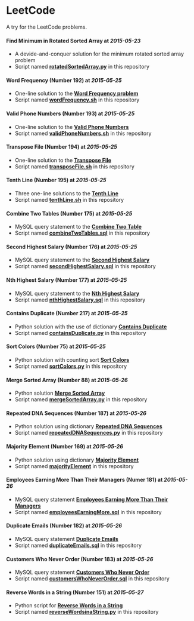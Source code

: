 LeetCode
===============================

A try for the LeetCode problems.

#### Find Minimum in Rotated Sorted Array at _2015-05-23_
* A devide-and-conquer solution for the minimum rotated sorted array problem
* Script named [**rotatedSortedArray.py**](https://github.com/xiaeryu/LeetCode/blob/master/rotatedSortedArray.py "script") in this repository

#### Word Frequency (Number 192) at _2015-05-25_
* One-line solution to the [**Word Frequency problem**](https://leetcode.com/problems/word-frequency/ "Problem description")
* Script named [**wordFrequency.sh**](https://github.com/xiaeryu/LeetCode/blob/master/wordFrequency.sh "script") in this repository

#### Valid Phone Numbers (Number 193) at _2015-05-25_
* One-line solution to the [**Valid Phone Numbers**](https://leetcode.com/problems/valid-phone-numbers/ "Problem description")
* Script named [**validPhoneNumbers.sh**](https://github.com/xiaeryu/LeetCode/blob/master/validPhoneNumbers.sh "script") in this repository

#### Transpose File (Number 194) at _2015-05-25_
* One-line solution to the [**Transpose File**](https://leetcode.com/problems/transpose-file/ "Problem description")
* Script named [**transposeFile.sh**](https://github.com/xiaeryu/LeetCode/blob/master/transposeFile.sh "script") in this repository

#### Tenth Line (Number 195) at _2015-05-25_
* Three one-line solutions to the [**Tenth Line**](https://leetcode.com/problems/tenth-line/ "Problem description")
* Script named [**tenthLine.sh**](https://github.com/xiaeryu/LeetCode/blob/master/tenthLine.sh "script") in this repository

#### Combine Two Tables (Number 175) at _2015-05-25_
* MySQL query statement  to the [**Combine Two Table**](https://leetcode.com/problems/combine-two-tables/ "Problem description")
* Script named [**combineTwoTables.sql**](https://github.com/xiaeryu/LeetCode/blob/master/combineTwoTables.sql "script") in this repository

#### Second Highest Salary (Number 176) at _2015-05-25_
* MySQL query statement to the [**Second Highest Salary**](https://leetcode.com/problems/second-highest-salary/ "Problem description")
* Script named [**secondHighestSalary.sql**](https://github.com/xiaeryu/LeetCode/blob/master/secondHighestSalary.sql "script") in this repository

#### Nth Highest Salary (Number 177) at _2015-05-25_
* MySQL query statement to the [**Nth Highest Salary**](https://leetcode.com/problems/nth-highest-salary/ "Problem description")
* Script named [**nthHighestSalary.sql**](https://github.com/xiaeryu/LeetCode/blob/master/nthHighestSalary.sql "script") in this repository

#### Contains Duplicate (Number 217) at _2015-05-25_
* Python solution with the use of dictionary [**Contains Duplicate**](https://leetcode.com/problems/contains-duplicate/ "Problem description")
* Script named [**containsDuplicate.py**](https://github.com/xiaeryu/LeetCode/blob/master/containsDuplicate.py, "script") in this repository

#### Sort Colors (Number 75) at _2015-05-25_
* Python solution with counting sort [**Sort Colors**](https://leetcode.com/problems/sort-colors/ "Problem description")
* Script named [**sortColors.py**](https://github.com/xiaeryu/LeetCode/blob/master/sortColors.py "script") in this repository
 
#### Merge Sorted Array (Number 88) at _2015-05-26_
* Python solution [**Merge Sorted Array**](https://leetcode.com/problems/merge-sorted-array/ "Problem description")
* Script named [**mergeSortedArray.py**](https://github.com/xiaeryu/LeetCode/blob/master/mergeSortedArray.py) in this repository

#### Repeated DNA Sequences (Number 187) at _2015-05-26_
* Python solution using dictionary [**Repeated DNA Sequences**](https://leetcode.com/problems/repeated-dna-sequences/ "Problem description")
* Script named [**repeatedDNASequences.py**](https://github.com/xiaeryu/LeetCode/blob/master/repeatedDNASequences.py "script") in this repository
 
#### Majority Element (Number 169) at _2015-05-26_
* Python solution using dictionary [**Majority Element**](https://leetcode.com/problems/majority-element/ "Problem description")
* Script named [**majorityElement**](https://github.com/xiaeryu/LeetCode/blob/master/majorityElement.py "script") in this repository

#### Employees Earning More Than Their Managers (Numer 181) at _2015-05-26_
* MySQL query statement [**Employees Earning More Than Their Managers**](https://leetcode.com/problems/employees-earning-more-than-their-managers/ "Problem description")
* Script named [**employeesEarningMore.sql**](https://github.com/xiaeryu/LeetCode/blob/master/employeesEarningMore.sql "script") in this repository

#### Duplicate Emails (Number 182) at _2015-05-26_
* MySQL query statement [**Duplicate Emails**](https://leetcode.com/problems/duplicate-emails/ "Problem description")
* Script named [**duplicateEmails.sql**](https://github.com/xiaeryu/LeetCode/blob/master/duplicateEmails.sql "script") in this repository
 
#### Customers Who Never Order (Number 183) at _2015-05-26_
* MySQL query statement [**Customers Who Never Order**](https://leetcode.com/problems/customers-who-never-order/ "Problem description")
* Script named [**customersWhoNeverOrder.sql**](https://github.com/xiaeryu/LeetCode/blob/master/customersWhoNeverOrder.sql "script") in this repository

#### Reverse Words in a String (Number 151) at _2015-05-27_
* Python script for [**Reverse Words in a String**](https://leetcode.com/problems/reverse-words-in-a-string/ "Problem description")
* Script named [**reverseWordsinaString.py**](https://github.com/xiaeryu/LeetCode/blob/master/reverseWordsinaString.py "script") in this repository
